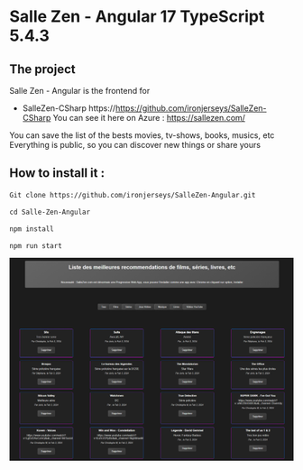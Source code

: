 # Salle Zen - Angular 17 TypeScript 5.4.3

## The project

Salle Zen - Angular is the frontend for

- SalleZen-CSharp https://https://github.com/ironjerseys/SalleZen-CSharp
You can see it here on Azure : https://sallezen.com/

You can save the list of the bests movies, tv-shows, books, musics, etc
Everything is public, so you can discover new things or share yours

## How to install it :

```
Git clone https://github.com/ironjerseys/SalleZen-Angular.git
```
```
cd Salle-Zen-Angular
```
```
npm install
```
```
npm run start
```

![SalleZn-Java](src/assets/Printscreen.png)
